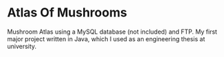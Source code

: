 # Atlas Of Mushrooms

Mushroom Atlas using a MySQL database (not included) and FTP. My first major project written in Java, which I used as an engineering thesis at university.
